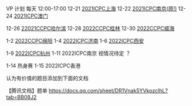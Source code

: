 VP 计划
每天 12:00-17:00
12-21 [2021ICPC上海](https://codeforces.com/gym/103446)
12-22 [2021ICPC南京(原!)](https://codeforces.com/gym/103470)
12-24 [2021ICPC澳门](https://ac.nowcoder.com/acm/contest/31454#question)

12-26 [22021CCPC哈尔滨](https://codeforces.com/gym/103447)
12-28 [2022CCPC桂林](https://codeforces.com/gym/104008)
12-30 [2022CCPC威海](https://codeforces.com/gym/104023)

1-2 [2022CCPC绵阳](https://codeforces.com/gym/104065)
1-4 [2022ICPC济南](https://codeforces.com/gym/104076)
1-6 [2022ICPC西安](https://codeforces.com/gym/104077)

1-9 [2022ICPC杭州](https://codeforces.com/gym/104090)
1-11 2022ICPC南京 视情况待定 ？

1-14 热身赛
1-15 2022ICPC香港


认为有价值的题目添加到下面的文档

【腾讯文档】题单
https://docs.qq.com/sheet/DR1Vnak5YVkpzclhL?tab=BB08J2